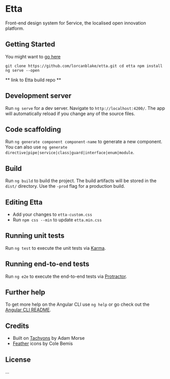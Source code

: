 # Etta
Front-end design system for 5ervice, the localised open innovation platform.

## Getting Started
You might want to [go here]()

``
git clone https://github.com/lorcanblake/etta.git
cd etta
npm install
ng serve --open
``

** link to Etta build repo **

## Development server

Run `ng serve` for a dev server. Navigate to `http://localhost:4200/`. The app will automatically reload if you change any of the source files.

## Code scaffolding

Run `ng generate component component-name` to generate a new component. You can also use `ng generate directive|pipe|service|class|guard|interface|enum|module`.

## Build

Run `ng build` to build the project. The build artifacts will be stored in the `dist/` directory. Use the `-prod` flag for a production build.

## Editing Etta

* Add your changes to `etta-custom.css` 
* Run `npm css --min` to update `etta.min.css`

## Running unit tests

Run `ng test` to execute the unit tests via [Karma](https://karma-runner.github.io).

## Running end-to-end tests

Run `ng e2e` to execute the end-to-end tests via [Protractor](http://www.protractortest.org/).

## Further help

To get more help on the Angular CLI use `ng help` or go check out the [Angular CLI README](https://github.com/angular/angular-cli/blob/master/README.md).

## Credits

* Built on [Tachyons](http://www.tachyons.io/) by Adam Morse 
* [Feather](https://feathericons.com/) icons by Cole Bemis

## License

...